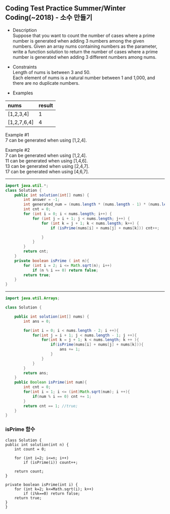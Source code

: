 ## Coding Test Practice Summer/Winter Coding(~2018) - 소수 만들기

- Description <br>
Suppose that you want to count the number of cases where a prime number is generated when adding 3 numbers among the given numbers. Given an array nums containing numbers as the parameter, write a function solution to return the number of cases where a prime number is generated when adding 3 different numbers among nums.

- Constraints <br>
Length of nums is between 3 and 50. <br>
Each element of nums is a natural number between 1 and 1,000, and there are no duplicate numbers. <br>

- Examples <br>

|nums|	result|
|:---|:---|
|[1,2,3,4]	|1|
|[1,2,7,6,4]	|4|

Example #1  <br>
7 can be generated when using [1,2,4]. <br>

Example #2 <br>
7 can be generated when using [1,2,4]. <br>
11 can be generated when using [1,4,6]. <br>
13 can be generated when using [2,4,7].<br>
17 can be generated when using [4,6,7].<br>

***
```java
import java.util.*;
class Solution {
    public int solution(int[] nums) {
        int answer = -1;
        int generated_num = (nums.length * (nums.length - 1) * (nums.length - 2)) / 6;
        int cnt = 0;
        for (int i = 0; i < nums.length; i++) {
            for (int j = i + 1; j < nums.length; j++) {
                for (int k = j + 1; k < nums.length; k++) {
                    if (isPrime(nums[i] + nums[j] + nums[k])) cnt++;

                }
            }
        }
        return cnt;
    }
    private boolean isPrime ( int n){
        for (int i = 2; i <= Math.sqrt(n); i++)
            if (n % i == 0) return false;
        return true;
    }
}
```

***

```java
import java.util.Arrays;

class Solution {

    public int solution(int[] nums) {
        int ans = 0;

        for(int i = 0; i < nums.length - 2; i ++){
            for(int j = i + 1; j < nums.length - 1; j ++){
                for(int k = j + 1; k < nums.length; k ++ ){
                    if(isPrime(nums[i] + nums[j] + nums[k])){
                        ans += 1;  
                    } 
                }
            }
        }
        return ans;
    }
    public Boolean isPrime(int num){
        int cnt = 0;
        for(int i = 1; i <= (int)Math.sqrt(num); i ++){
            if(num % i == 0) cnt += 1; 
        }
        return cnt == 1; //true;
    }
}
```


### isPrime 함수

```
class Solution {
public int solution(int n) {
    int count = 0;

    for (int i=2; i<=n; i++)
        if (isPrime(i)) count++;

    return count;
}

private boolean isPrime(int i) {
    for (int k=2; k<=Math.sqrt(i); k++)
        if (i%k==0) return false;
    return true;
}
}
```
